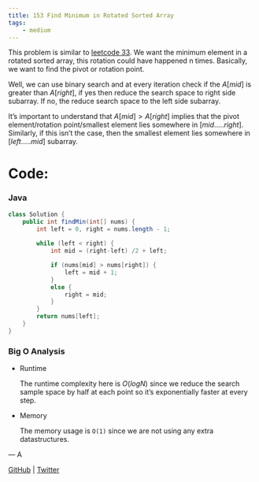 ```yaml
---
title: 153 Find Minimum in Rotated Sorted Array
tags:
    - medium
---
```




This problem is similar to [leetcode 33](33%20Search%20in%20Rotated%20Sorted%20Array%201aebacf96c0d47639c3098c375fc83b1.md). We want the minimum element in a rotated sorted array, this rotation could have happened n times. Basically, we want to find the pivot or rotation point.

Well, we can use binary search and at every iteration check if the $A[mid]$ is greater than $A[right]$, if yes then reduce the search space to right side subarray. If no, the reduce search space to the left side subarray.

It’s important to understand that $A[mid] > A[right]$ implies that the pivot element/rotation point/smallest element lies somewhere in $[mid.....right]$. Similarly, if this isn’t the case, then the smallest element lies somewhere in $[left.....mid]$ subarray.

# Code:

### Java

```java
class Solution {
    public int findMin(int[] nums) {
        int left = 0, right = nums.length - 1;
        
        while (left < right) {
            int mid = (right-left) /2 + left;

            if (nums[mid] > nums[right]) {
                left = mid + 1;
            }
            else {
                right = mid;
            }
        }
        return nums[left];
    }
}
```

### Big O Analysis

- Runtime
    
    The runtime complexity here is $O(log N)$ since we reduce the search sample space by half at each point so it’s exponentially faster at every step.
    
- Memory
    
    The memory usage is `O(1)` since we are not using any extra datastructures.
    

— A

[GitHub](https://github.com/AtharvaKamble) | [Twitter](https://twitter.com/AtharvaKamble07)